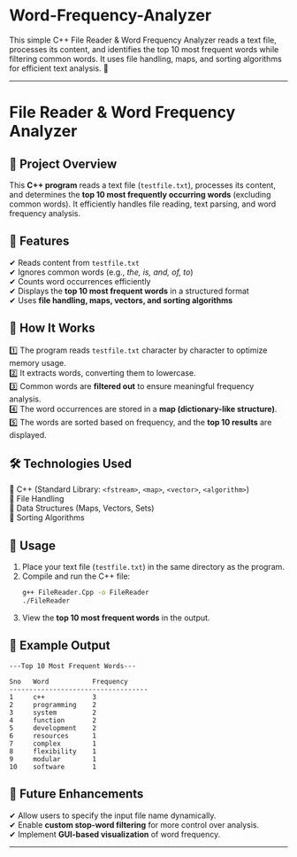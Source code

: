 # Word-Frequency-Analyzer
This simple C++ File Reader &amp; Word Frequency Analyzer reads a text file, processes its content, and identifies the top 10 most frequent words while filtering common words. It uses file handling, maps, and sorting algorithms for efficient text analysis. 🚀

---

# **File Reader & Word Frequency Analyzer**  

## 📌 **Project Overview**  
This **C++ program** reads a text file (`testfile.txt`), processes its content, and determines the **top 10 most frequently occurring words** (excluding common words). It efficiently handles file reading, text parsing, and word frequency analysis.  

## 🚀 **Features**  
✔ Reads content from `testfile.txt`  
✔ Ignores common words (e.g., *the, is, and, of, to*)  
✔ Counts word occurrences efficiently  
✔ Displays the **top 10 most frequent words** in a structured format  
✔ Uses **file handling, maps, vectors, and sorting algorithms**  

## 📂 **How It Works**  
1️⃣ The program reads `testfile.txt` character by character to optimize memory usage.  
2️⃣ It extracts words, converting them to lowercase.  
3️⃣ Common words are **filtered out** to ensure meaningful frequency analysis.  
4️⃣ The word occurrences are stored in a **map (dictionary-like structure)**.  
5️⃣ The words are sorted based on frequency, and the **top 10 results** are displayed.  

## 🛠 **Technologies Used**  
🔹 C++ (Standard Library: `<fstream>`, `<map>`, `<vector>`, `<algorithm>`)  
🔹 File Handling  
🔹 Data Structures (Maps, Vectors, Sets)  
🔹 Sorting Algorithms  

## 📌 **Usage**  
1. Place your text file (`testfile.txt`) in the same directory as the program.  
2. Compile and run the C++ file:  
   ```sh
   g++ FileReader.Cpp -o FileReader
   ./FileReader
   ```  
3. View the **top 10 most frequent words** in the output.  

## 📌 **Example Output**  
```
---Top 10 Most Frequent Words---

Sno   Word           Frequency  
-----------------------------------
1     c++            3  
2     programming    2  
3     system         2  
4     function       2  
5     development    2  
6     resources      1  
7     complex        1  
8     flexibility    1  
9     modular        1  
10    software       1  
```  

## 📌 **Future Enhancements**  
✔ Allow users to specify the input file name dynamically.  
✔ Enable **custom stop-word filtering** for more control over analysis.  
✔ Implement **GUI-based visualization** of word frequency.  

---
